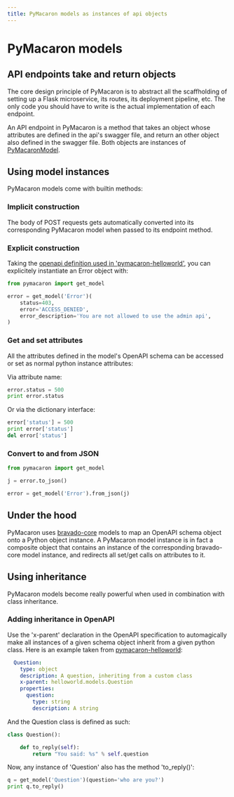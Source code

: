 ```yaml
---
title: PyMacaron models as instances of api objects
---
```


PyMacaron models
================

## API endpoints take and return objects

The core design principle of PyMacaron is to abstract all the scaffholding of setting up
a Flask microservice, its routes, its deployment pipeline, etc. The only code you should
have to write is the actual implementation of each endpoint.

An API endpoint in PyMacaron is a method that takes an object whose attributes are defined
in the api's swagger file, and return an other object also defined in the swagger file. Both
objects are instances of [PyMacaronModel](https://github.com/pymacaron/pymacaron-core/blob/master/pymacaron_core/models.py).



## Using model instances

PyMacaron models come with builtin methods:

### Implicit construction

The body of POST requests gets automatically converted into its corresponding PyMacaron model when passed to its endpoint method.

### Explicit construction

Taking the [openapi definition used in 'pymacaron-helloworld'](https://github.com/pymacaron/pymacaron-helloworld/blob/master/apis/helloworld.yaml), you can explicitely instantiate an Error object with:

```python
from pymacaron import get_model

error = get_model('Error')(
    status=403,
    error='ACCESS_DENIED',
    error_description='You are not allowed to use the admin api',
)
```

### Get and set attributes

All the attributes defined in the model's OpenAPI schema can be accessed or set as normal python instance attributes:

Via attribute name:

```python
error.status = 500
print error.status
```

Or via the dictionary interface:

```python
error['status'] = 500
print error['status']
del error['status']
```

### Convert to and from JSON

```python
from pymacaron import get_model

j = error.to_json()

error = get_model('Error').from_json(j)
```

## Under the hood

PyMacaron uses [bravado-core](https://github.com/Yelp/bravado-core) models to map an OpenAPI schema object onto a Python object instance. A PyMacaron model instance is in fact a composite object that contains an instance of the corresponding bravado-core model instance, and redirects all set/get calls on attributes to it.

## Using inheritance

PyMacaron models become really powerful when used in combination with class inheritance.

### Adding inheritance in OpenAPI

Use the 'x-parent' declaration in the OpenAPI specification to automagically make all instances of a given schema object
inherit from a given python class. Here is an example taken from [pymacaron-helloworld](https://github.com/pymacaron/pymacaron-helloworld/blob/master/apis/helloworld.yaml):

```yaml
  Question:
    type: object
    description: A question, inheriting from a custom class
    x-parent: helloworld.models.Question
    properties:
      question:
        type: string
        description: A string
```

And the Question class is defined as such:

```python
class Question():

    def to_reply(self):
        return "You said: %s" % self.question
```

Now, any instance of 'Question' also has the method 'to_reply()':

```python
q = get_model('Question')(question='who are you?')
print q.to_reply()
```
